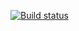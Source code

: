 [![Build status](https://ci.appveyor.com/api/projects/status/wv4ecmomstwt0gr8?svg=true)](https://ci.appveyor.com/project/evkyz/postmanecho)